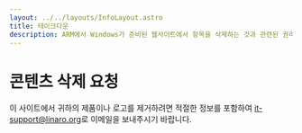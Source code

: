 ```yaml
---
layout: ../../layouts/InfoLayout.astro
title: 테이크다운
description: ARM에서 Windows가 준비된 웹사이트에서 항목을 삭제하는 것과 관련된 권리 보유자를 위한 정보.
---
```


# 콘텐츠 삭제 요청

이 사이트에서 귀하의 제품이나 로고를 제거하려면 적절한 정보를 포함하여 [it-support@linaro.org](mailto:it-support@linaro.org)로 이메일을 보내주시기 바랍니다.

